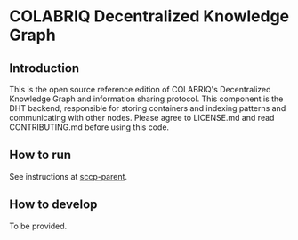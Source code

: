 # COLABRIQ Decentralized Knowledge Graph

## Introduction

This is the open source reference edition of COLABRIQ's Decentralized Knowledge Graph and information sharing protocol. This component is the DHT backend, responsible for storing containers and indexing patterns and communicating with other nodes. Please agree to LICENSE.md and read CONTRIBUTING.md before using this code.

## How to run

See instructions at [sccp-parent](https://github.com/colabriq/sccp-parent).

## How to develop

To be provided.

